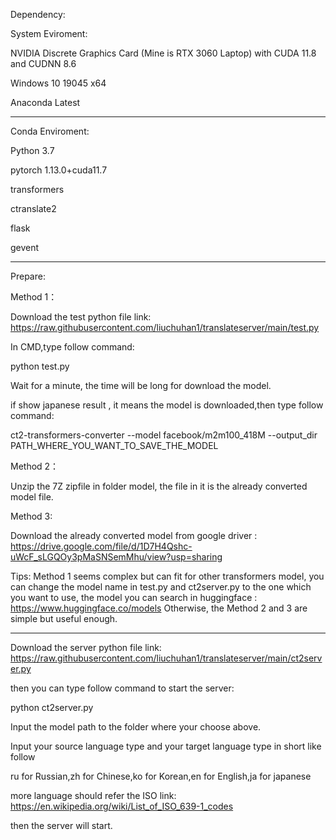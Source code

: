 Dependency:

System Eviroment:

NVIDIA Discrete Graphics Card (Mine is RTX 3060 Laptop) with CUDA 11.8 and CUDNN 8.6

Windows 10 19045 x64

Anaconda Latest

----------------------------------------------------------------------------------------------------------------------------

Conda Enviroment:

Python 3.7

pytorch 1.13.0+cuda11.7

transformers

ctranslate2

flask

gevent

----------------------------------------------------------------------------------------------------------------------------

Prepare:

Method 1：

Download the test python file link: https://raw.githubusercontent.com/liuchuhan1/translateserver/main/test.py

In CMD,type follow command:

python test.py

Wait for a minute, the time will be long for download the model.

if show japanese result , it means the model is downloaded,then type follow command:

ct2-transformers-converter --model facebook/m2m100_418M --output_dir PATH_WHERE_YOU_WANT_TO_SAVE_THE_MODEL

Method 2：

Unzip the 7Z zipfile in folder model, the file in it is the already converted model file.

Method 3:

Download the already converted model from google driver : https://drive.google.com/file/d/1D7H4Qshc-uWcF_sLGQOy3pMaSNSemMhu/view?usp=sharing

Tips: Method 1 seems complex but can fit for other transformers model, you can change the model name in test.py and ct2server.py to the one which you want to use,
the model you can search in huggingface : https://www.huggingface.co/models
Otherwise, the Method 2 and 3 are simple but useful enough.

----------------------------------------------------------------------------------------------------------------------------

Download the server python file link: https://raw.githubusercontent.com/liuchuhan1/translateserver/main/ct2server.py

then you can type follow command to start the server:

python ct2server.py

Input the model path to the folder where your choose above.

Input your source language type and your target language type in short like follow

ru for Russian,zh for Chinese,ko for Korean,en for English,ja for japanese

more language should refer the ISO link: https://en.wikipedia.org/wiki/List_of_ISO_639-1_codes

then the server will start.
